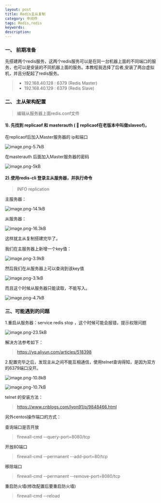 ```yaml
---
layout: post
title: Redis主从复制
category: 中间件
tags: Redis,redis
keywords: 
description:
---
```


### 一、 前期准备

先搭建两个redis服务，这两个redis服务可以是在同一台机器上面的不同端口的服务，也可以是安装的不同机器上面的服务。本教程我选择了后者,安装了两台虚拟机，并且分配起了redis服务。

> * 192.168.40.128 : 6379  (Redis Master)
>*  192.168.40.129 : 6379    (Redis Slave)

### 二、 主从架构配置

> 编辑从服务器上面redis.conf文件 

#### 1). 先找到 replicaof 和 masterauth  ( &#x1F6A9; replicaof在老版本中叫做slaveof)，


 在replicaof后加入Master服务器的 ip和端口

![image.png-5.7kB][1]
  
  
 在masterauth 后面加入Master服务器的密码

 ![image.png-5kB][2]
 
#### 2).使用redis-cli 登录主从服务器，并执行命令 
 
 > INFO replication
 
 主服务器：
 
 ![image.png-14.1kB][3]

 从服务器：
 
 ![image.png-16.3kB][4]

这样就主从复制搭建完毕了。

我们在主服务器上新增一个key值：

![image.png-3.9kB][5]

然后我们在从服务器上可以查询到该key值

![image.png-3.1kB][6]

而且这个时候从服务器只能读取，不能写入。

![image.png-4.7kB][7]

### 三、可能遇到的问题

1.重启从服务器：service redis stop ，这个时候可能会报错，提示权限问题

 ![image.png-23.5kB][8]
 
 解决方法参考如下：

 > https://yq.aliyun.com/articles/518398



2.配置完毕之后，发现主从之间不能互相通信，使用telnet查询得知，是因为双方的6379端口没开。

![image.png-10.8kB][9]


![image.png-10.7kB][10]


telnet 的安装方法：

> https://www.cnblogs.com/lyon91/p/9848466.html

另外centos操作端口的方式：

查询端口是否开放
> firewall-cmd --query-port=8080/tcp

 开放80端口
> firewall-cmd --permanent --add-port=80/tcp

 移除端口
 > firewall-cmd --permanent --remove-port=8080/tcp
 
重启防火墙(修改配置后要重启防火墙)
> firewall-cmd --reload




  [1]: https://img2020.cnblogs.com/blog/949661/202102/949661-20210217224611273-979018108.png
  [2]: https://img2020.cnblogs.com/blog/949661/202102/949661-20210217225825835-1263179473.png
  [3]: https://img2020.cnblogs.com/blog/949661/202102/949661-20210217225839856-1667263928.png
  [4]: https://img2020.cnblogs.com/blog/949661/202102/949661-20210217225845047-1750015528.png
  [5]: https://img2020.cnblogs.com/blog/949661/202102/949661-20210217225934291-461242984.png
  [6]: https://img2020.cnblogs.com/blog/949661/202102/949661-20210217225947668-1203589468.png
  [7]: https://img2020.cnblogs.com/blog/949661/202102/949661-20210217230002852-445556900.png
  [8]: https://img2020.cnblogs.com/blog/949661/202102/949661-20210217230025790-128609618.png
  [9]: https://img2020.cnblogs.com/blog/949661/202102/949661-20210217230041765-486130563.png
  [10]: https://img2020.cnblogs.com/blog/949661/202102/949661-20210217230013987-1854312663.png